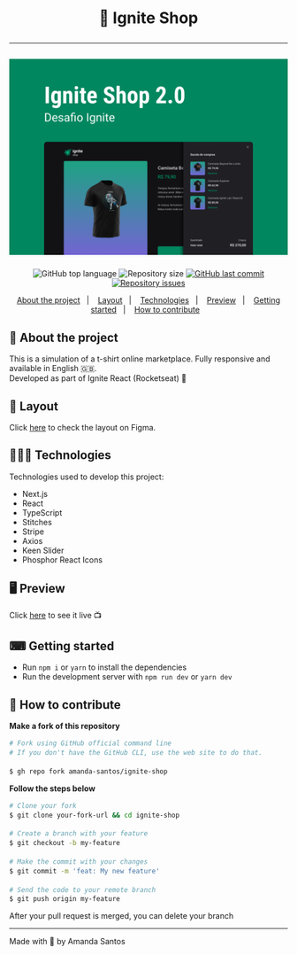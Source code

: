 <h1 align="center">
  👕 Ignite Shop
  <hr />
  <img src="assets/cover.png" alt="" />
</h1>

<p align="center">
  <img alt="GitHub top language" src="https://img.shields.io/github/languages/top/amanda-santos/ignite-shop">

  <img alt="Repository size" src="https://img.shields.io/github/repo-size/amanda-santos/ignite-shop">

  <a href="https://github.com/amanda-santos/ignite-shop/commits/master">
    <img alt="GitHub last commit" src="https://img.shields.io/github/last-commit/amanda-santos/ignite-shop">
  </a>

  <a href="https://github.com/amanda-santos/ignite-shop/issues">
    <img alt="Repository issues" src="https://img.shields.io/github/issues/amanda-santos/ignite-shop">
  </a>
</p>

<p align="center">
  <a href="#-about-the-project">About the project</a>&nbsp;&nbsp;&nbsp;|&nbsp;&nbsp;&nbsp;
  <a href="#-layout">Layout</a>&nbsp;&nbsp;&nbsp;|&nbsp;&nbsp;&nbsp;
  <a href="#-technologies">Technologies</a>&nbsp;&nbsp;&nbsp;|&nbsp;&nbsp;&nbsp;
  <a href="#-preview">Preview</a>&nbsp;&nbsp;&nbsp;|&nbsp;&nbsp;&nbsp;
  <a href="#-getting-started">Getting started</a>&nbsp;&nbsp;&nbsp;|&nbsp;&nbsp;&nbsp;
  <a href="#-how-to-contribute">How to contribute</a>&nbsp;&nbsp;&nbsp;
</p>

## 📝 About the project

<p>This is a simulation of a t-shirt online marketplace. Fully responsive and available in English 🇬🇧. 
<br />
Developed as part of Ignite React (Rocketseat) 🚀
</p>

## 🎨 Layout

<p>
  Click <a href="https://www.figma.com/file/saJGy5ELh6Kpw5wQGsJi2c/Ignite-Shop-2.0-(Copy)?node-id=2%3A12&t=jo529UU1EEGMPTBy-1">here</a> to check the layout on Figma.
</p>

## 👩🏻‍💻 Technologies

Technologies used to develop this project:

- Next.js
- React
- TypeScript
- Stitches
- Stripe
- Axios
- Keen Slider
- Phosphor React Icons

## 🖥 Preview



Click <a href="https://ignite-shop-amanda-santos.vercel.app/">here</a> to see it live 📺

## ⌨ Getting started

- Run `npm i` or `yarn` to install the dependencies
- Run the development server with `npm run dev` or `yarn dev`

## 🤔 How to contribute

**Make a fork of this repository**

```bash
# Fork using GitHub official command line
# If you don't have the GitHub CLI, use the web site to do that.

$ gh repo fork amanda-santos/ignite-shop
```

**Follow the steps below**

```bash
# Clone your fork
$ git clone your-fork-url && cd ignite-shop

# Create a branch with your feature
$ git checkout -b my-feature

# Make the commit with your changes
$ git commit -m 'feat: My new feature'

# Send the code to your remote branch
$ git push origin my-feature
```

After your pull request is merged, you can delete your branch

---

Made with 💜 by Amanda Santos
